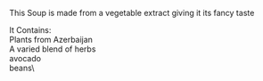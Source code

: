 This Soup is made from a vegetable extract giving it its fancy taste

It Contains:\
Plants from Azerbaijan\
A varied blend of herbs\
avocado\
beans\
